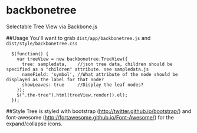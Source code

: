 backbonetree
=============

Selectable Tree View via Backbone.js

##Usage
You'll want to grab `dist/app/backbonetree.js` and `dist/style/backbonetree.css`


```
  $(function() {
    var treeView = new backbonetree.TreeView({
      tree: sampledata,    //json tree data, children should be specified as a "children" attribute. see sampledata.js
      nameField: 'symbol', //What attribute of the node should be displayed as the label for that node?
      showLeaves: true     //Display the leaf nodes?
    });
    $(".the-tree").html(treeView.render().el);
  });
```

##Style
Tree is styled with bootstrap (http://twitter.github.io/bootstrap/) and font-awesome (http://fortawesome.github.io/Font-Awesome/) for the expand/collapse icons. 
